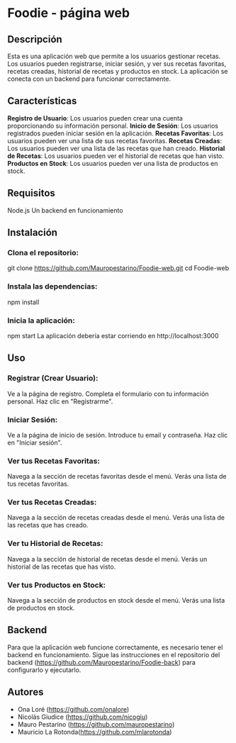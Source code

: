 # Foodie - página web

## Descripción
Esta es una aplicación web que permite a los usuarios gestionar recetas. Los usuarios pueden registrarse, iniciar sesión, y ver sus recetas favoritas, recetas creadas, historial de recetas y productos en stock. La aplicación se conecta con un backend para funcionar correctamente.

## Características
**Registro de Usuario**: Los usuarios pueden crear una cuenta proporcionando su información personal.
**Inicio de Sesión**: Los usuarios registrados pueden iniciar sesión en la aplicación.
**Recetas Favoritas**: Los usuarios pueden ver una lista de sus recetas favoritas.
**Recetas Creadas**: Los usuarios pueden ver una lista de las recetas que han creado.
**Historial de Recetas**: Los usuarios pueden ver el historial de recetas que han visto.
**Productos en Stock**: Los usuarios pueden ver una lista de productos en stock.

## Requisitos
Node.js
Un backend en funcionamiento

## Instalación
### Clona el repositorio:

git clone https://github.com/Mauropestarino/Foodie-web.git
cd Foodie-web
### Instala las dependencias:

npm install
### Inicia la aplicación:

npm start
La aplicación debería estar corriendo en http://localhost:3000
## Uso

### Registrar (Crear Usuario):

Ve a la página de registro.
Completa el formulario con tu información personal.
Haz clic en "Registrarme".

### Iniciar Sesión:

Ve a la página de inicio de sesión.
Introduce tu email y contraseña.
Haz clic en "Iniciar sesión".

### Ver tus Recetas Favoritas:

Navega a la sección de recetas favoritas desde el menú.
Verás una lista de tus recetas favoritas.

### Ver tus Recetas Creadas:

Navega a la sección de recetas creadas desde el menú.
Verás una lista de las recetas que has creado.

### Ver tu Historial de Recetas:

Navega a la sección de historial de recetas desde el menú.
Verás un historial de las recetas que has visto.

### Ver tus Productos en Stock:

Navega a la sección de productos en stock desde el menú.
Verás una lista de productos en stock.

## Backend
Para que la aplicación web funcione correctamente, es necesario tener el backend en funcionamiento.
Sigue las instrucciones en el repositorio del backend (https://github.com/Mauropestarino/Foodie-back) para configurarlo y ejecutarlo.

## Autores

- Ona Loré (https://github.com/onalore)
- Nicolás Giudice (https://github.com/nicogiu)
- Mauro Pestarino (https://github.com/mauropestarino)
- Mauricio La Rotonda(https://github.com/mlarotonda)